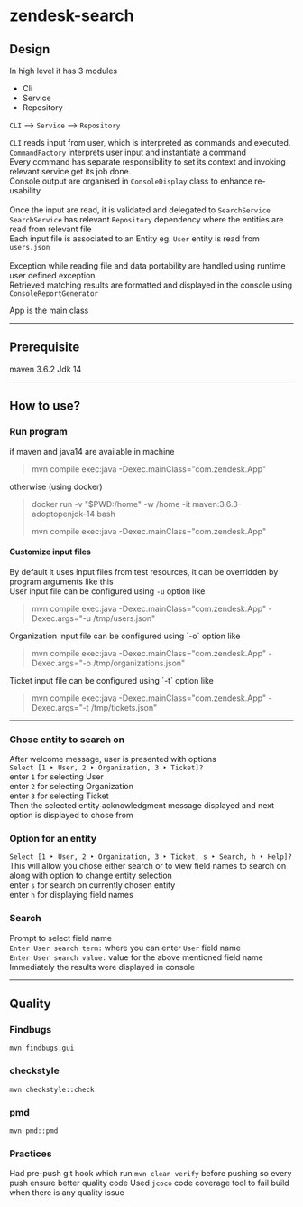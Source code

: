 # zendesk-search

## Design

In high level it has 3 modules

* Cli
* Service
* Repository

`CLI` --> `Service` --> `Repository`

`CLI` reads input from user, which is interpreted as commands and executed.  
`CommandFactory` interprets user input and instantiate a command  
Every command has separate responsibility to set its context and invoking relevant service get its job done.  
Console output are organised in `ConsoleDisplay` class to enhance re-usability  
<br/>
Once the input are read, it is validated and delegated to `SearchService`  
`SearchService` has relevant `Repository` dependency where the entities are read from relevant file  
Each input file is associated to an Entity eg. `User` entity is read from `users.json`  
<br/>
Exception while reading file and data portability are handled using runtime user defined exception  
Retrieved matching results are formatted and displayed in the console using `ConsoleReportGenerator`

App is the main class

---

## Prerequisite

maven 3.6.2 Jdk 14

---

## How to use?

### Run program

if maven and java14 are available in machine
<blockquote>
mvn compile exec:java -Dexec.mainClass="com.zendesk.App"
</blockquote>
otherwise (using docker)  
<blockquote>
docker run -v "$PWD:/home" -w /home -it maven:3.6.3-adoptopenjdk-14 bash  

mvn compile exec:java -Dexec.mainClass="com.zendesk.App"
</blockquote>

#### Customize input files

By default it uses input files from test resources, it can be overridden by program arguments like this  
User input file can be configured using `-u` option like
<blockquote>
mvn compile exec:java -Dexec.mainClass="com.zendesk.App" -Dexec.args="-u /tmp/users.json"
</blockquote>
Organization input file can be configured using `-o` option like  
<blockquote>
mvn compile exec:java -Dexec.mainClass="com.zendesk.App" -Dexec.args="-o /tmp/organizations.json"
</blockquote>
Ticket input file can be configured using `-t` option like  
<blockquote>
mvn compile exec:java -Dexec.mainClass="com.zendesk.App" -Dexec.args="-t /tmp/tickets.json"
</blockquote>


---

### Chose entity to search on

After welcome message, user is presented with options  
`Select [1 ‣ User, 2 ‣ Organization, 3 ‣ Ticket]?`  
enter `1` for selecting User  
enter `2` for selecting Organization  
enter `3` for selecting Ticket  
Then the selected entity acknowledgment message displayed and next option is displayed to chose from

### Option for an entity

`Select [1 ‣ User, 2 ‣ Organization, 3 ‣ Ticket, s ‣ Search, h ‣ Help]?`
This will allow you chose either search or to view field names to search on along with option to change entity
selection  
enter `s` for search on currently chosen entity  
enter `h` for displaying field names

### Search

Prompt to select field name  
`Enter User search term:` where you can enter `User` field name  
`Enter User search value:` value for the above mentioned field name  
Immediately the results were displayed in console

---

## Quality

### Findbugs

`mvn findbugs:gui`

### checkstyle

`mvn checkstyle::check`

### pmd

`mvn pmd::pmd`

### Practices

Had pre-push git hook which run `mvn clean verify` before pushing so every push ensure better quality code Used `jcoco`
code coverage tool to fail build when there is any quality issue
